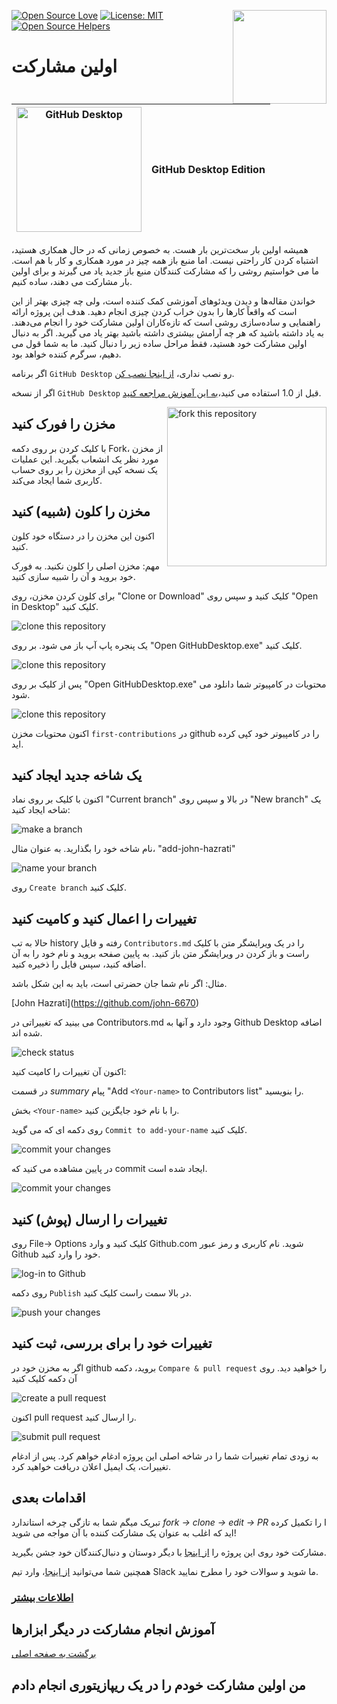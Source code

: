 [![Open Source Love](https://badges.frapsoft.com/os/v1/open-source.svg?v=103)](https://github.com/ellerbrock/open-source-badges/)
[<img align="right" width="150" src="https://firstcontributions.github.io/assets/gui-tool-tutorials/github-desktop-tutorial/join-slack-team.png">](https://join.slack.com/t/firstcontributors/shared_invite/zt-1hg51qkgm-Xc7HxhsiPYNN3ofX2_I8FA)
[![License: MIT](https://img.shields.io/badge/License-MIT-green.svg)](https://opensource.org/licenses/MIT)
[![Open Source Helpers](https://www.codetriage.com/roshanjossey/first-contributions/badges/users.svg)](https://www.codetriage.com/roshanjossey/first-contributions)

# اولین مشارکت

| <img alt="GitHub Desktop" src="https://desktop.github.com/images/desktop-icon.svg" width="200"> | GitHub Desktop Edition |
| ----------------------------------------------------------------------------------------------- | ---------------------- |

همیشه اولین بار سخت‌ترین بار هست. به خصوص زمانی که در حال همکاری هستید، اشتباه کردن کار راحتی نیست. اما منبع باز همه چیز در مورد همکاری و کار با هم است. ما می خواستیم روشی را که مشارکت کنندگان منبع باز جدید یاد می گیرند و برای اولین بار مشارکت می دهند، ساده کنیم.

خواندن مقاله‌ها و دیدن ویدئوهای آموزشی کمک کننده است، ولی چه چیزی بهتر از این است که واقعاً کارها را بدون خراب کردن چیزی انجام دهید. هدف این پروژه ارائه راهنمایی و ساده‌سازی روشی است که تازه‌کاران اولین مشارکت خود را انجام می‌دهند. به یاد داشته باشید که هر چه آرامش بیشتری داشته باشید بهتر یاد می گیرید. اگر به دنبال اولین مشارکت خود هستید، فقط مراحل ساده زیر را دنبال کنید. ما به شما قول می دهیم، سرگرم کننده خواهد بود.

اگر برنامه `GitHub Desktop` رو نصب نداری، [از اینجا نصب کن](https://desktop.github.com/).

اگر از نسخه `GitHub Desktop` قبل از 1.0 استفاده می کنید،[به این آموزش مراجعه کنید](github-desktop-old-version-tutorial.md).

<img align="right" width="255" src="https://firstcontributions.github.io/assets/gui-tool-tutorials/github-desktop-tutorial/fork.png" alt="fork this repository" />

## مخزن را فورک کنید

با کلیک کردن بر روی دکمه Fork، از مخزن مورد نظر یک انشعاب بگیرید.
این عملیات یک نسخه کپی از مخزن را بر روی حساب کاربری شما ایجاد می‌کند.

## مخزن را کلون (شبیه) کنید

اکنون این مخزن را در دستگاه خود کلون کنید.

مهم: مخزن اصلی را کلون نکنید. به فورک خود بروید و آن را شبیه سازی کنید.

برای کلون کردن مخزن، روی "Clone or Download" کلیک کنید و سپس روی "Open in Desktop" کلیک کنید.

<img src="https://firstcontributions.github.io/assets/gui-tool-tutorials/github-desktop-tutorial/dt1-clonetodesktop.png" alt="clone this repository" />

یک پنجره پاپ آپ باز می شود. بر روی "Open GitHubDesktop.exe" کلیک کنید.

<img src="https://firstcontributions.github.io/assets/gui-tool-tutorials/github-desktop-tutorial/dt1-open-githubdesktop.png" alt="clone this repository" />

پس از کلیک بر روی "Open GitHubDesktop.exe" محتویات در کامپیوتر شما دانلود می شود.

<img src="https://firstcontributions.github.io/assets/gui-tool-tutorials/github-desktop-tutorial/dt1-downloaded.png" alt="clone this repository" />

اکنون محتویات مخزن `first-contributions` در github را در کامپیوتر خود کپی کرده اید.

## یک شاخه جدید ایجاد کنید

اکنون با کلیک بر روی نماد "Current branch" در بالا و سپس روی "New branch" یک شاخه ایجاد کنید:

<img src="https://firstcontributions.github.io/assets/gui-tool-tutorials/github-desktop-tutorial/dt1-create-branch.png" alt="make a branch" />

نام شاخه خود را بگذارید. به عنوان مثال، "add-john-hazrati"

<img src="https://firstcontributions.github.io/assets/gui-tool-tutorials/github-desktop-tutorial/dt1-create-branch-name.png" alt="name your branch" />

روی `Create branch` کلیک کنید.

## تغییرات را اعمال کنید و کامیت کنید

حالا به تب history رفته و فایل `Contributors.md` را در یک ویرایشگر متن با کلیک راست و باز کردن در ویرایشگر متن باز کنید. به پایین صفحه بروید و نام خود را به آن اضافه کنید، سپس فایل را ذخیره کنید.

مثال: اگر نام شما جان حضرتی است، باید به این شکل باشد.

\[John Hazrati](https://github.com/john-6670)

می بینید که تغییراتی در Contributors.md وجود دارد و آنها به Github Desktop اضافه شده اند.

<img src="https://firstcontributions.github.io/assets/gui-tool-tutorials/github-desktop-tutorial/dt1-status.png" alt="check status" />

اکنون آن تغییرات را کامیت کنید:

در قسمت _summary_ پیام "Add `<Your-name>` to Contributors list" را بنویسید.

بخش `<Your-name>` را با نام خود جایگزین کنید.

روی دکمه ای که می گوید `Commit to add-your-name` کلیک کنید.

<img src="https://firstcontributions.github.io/assets/gui-tool-tutorials/github-desktop-tutorial/dt1-commit1.png" alt="commit your changes" />

در پایین مشاهده می کنید که commit ایجاد شده است.

<img src="https://firstcontributions.github.io/assets/gui-tool-tutorials/github-desktop-tutorial/dt1-commit2.png" alt="commit your changes" />

## تغییرات را ارسال (پوش) کنید

روی File-> Options کلیک کنید و وارد Github.com شوید. نام کاربری و رمز عبور Github خود را وارد کنید.

<img src="https://firstcontributions.github.io/assets/gui-tool-tutorials/github-desktop-tutorial/dt1-sign-in.png" alt="log-in to Github" />

روی دکمه `Publish` در بالا سمت راست کلیک کنید.

<img src="https://firstcontributions.github.io/assets/gui-tool-tutorials/github-desktop-tutorial/dt1-publish1.png" alt="push your changes" />

## تغییرات خود را برای بررسی، ثبت کنید

اگر به مخزن خود در github بروید، دکمه  `Compare & pull request` را خواهید دید. روی آن دکمه کلیک کنید

<img src="https://firstcontributions.github.io/assets/gui-tool-tutorials/github-desktop-tutorial/compare-and-pull.png" alt="create a pull request" />

اکنون pull request را ارسال کنید.

<img src="https://firstcontributions.github.io/assets/gui-tool-tutorials/github-desktop-tutorial/submit-pull-request.png" alt="submit pull request" />

به زودی تمام تغییرات شما را در شاخه اصلی این پروژه ادغام خواهم کرد. پس از ادغام تغییرات، یک ایمیل اعلان دریافت خواهید کرد.

## اقدامات بعدی

تبریک میگم شما به تازگی چرخه استاندارد _fork -> clone -> edit -> PR_ ا را تکمیل کرده اید که اغلب به عنوان یک مشارکت کننده با آن مواجه می شوید!

مشارکت خود روی این پروژه را [از اینجا](https://firstcontributions.github.io#social-share) با دیگر دوستان و دنبال‌کنندگان خود جشن بگیرید.

همچنین شما می‌توانید [از اینجا](https://join.slack.com/t/firstcontributors/shared_invite/zt-1hg51qkgm-Xc7HxhsiPYNN3ofX2_I8FAA)، وارد تیم Slack ما شوید و سوالات خود را مطرح نمایید.

### [اطلاعات بیشتر](../additional-material/git_workflow_scenarios/additional-material.md)

## آموزش انجام مشارکت در دیگر ابزارها

[برگشت به صفحه اصلی](https://github.com/firstcontributions/first-contributions#tutorials-using-other-tools)

## من اولین مشارکت خودم را در یک ریپازیتوری انجام دادم